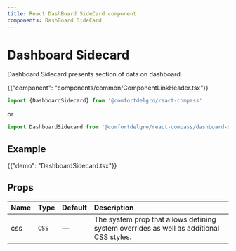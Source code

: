 ```yaml
---
title: React DashBoard SideCard component
components: DashBoard SideCard
---
```


# Dashboard Sidecard

<p class="description">Dashboard Sidecard presents section of data on dashboard.</p>

{{"component": "components/common/ComponentLinkHeader.tsx"}}

```jsx
import {DashboardSidecard} from '@comfortdelgro/react-compass'
```

or

```jsx
import DashboardSidecard from '@comfortdelgro/react-compass/dashboard-sidecard'
```

## Example

{{"demo": "DashboardSidecard.tsx"}}

## Props

| Name | Type  | Default | Description                                                                             |
| :--- | :---- | :------ | :-------------------------------------------------------------------------------------- |
| css  | `CSS` | —       | The system prop that allows defining system overrides as well as additional CSS styles. |

